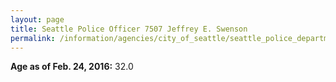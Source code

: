 ```yaml
---
layout: page
title: Seattle Police Officer 7507 Jeffrey E. Swenson
permalink: /information/agencies/city_of_seattle/seattle_police_department/copbook/7507/
---
```


**Age as of Feb. 24, 2016:** 32.0
